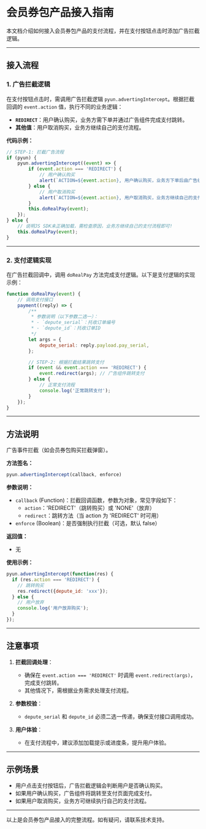 # 会员券包产品接入指南

本文档介绍如何接入会员券包产品的支付流程，并在支付按钮点击时添加广告拦截逻辑。

---

## 接入流程

### 1. 广告拦截逻辑

在支付按钮点击时，需调用广告拦截逻辑 `pyun.advertingIntercept`。根据拦截回调的 `event.action` 值，执行不同的业务逻辑：

- **`REDIRECT`**：用户确认购买，业务方需下单并通过广告组件完成支付跳转。
- **其他值**：用户取消购买，业务方继续自己的支付流程。

**代码示例：**

```javascript
// STEP-1: 拦截广告流程
if (pyun) {
    pyun.advertingIntercept((event) => {
        if (event.action === 'REDIRECT') {
            // 用户确认购买
            alert(`ACTION=${event.action}, 用户确认购买，业务方下单后由广告组件跳转完成业务支付和广告产品购买!`);
        } else {
            // 用户取消购买
            alert(`ACTION=${event.action}, 用户取消购买，业务方继续自己的支付流程即可!`);
        }
        this.doRealPay(event);
    });
} else {
    // 说明JS SDK未正确加载，需检查原因，业务方继续自己的支付流程即可!
    this.doRealPay(event);
}
```

---

### 2. 支付逻辑实现

在广告拦截回调中，调用 `doRealPay` 方法完成支付逻辑。以下是支付逻辑的实现示例：

```javascript
function doRealPay(event) {
    // 调用支付接口
    payment((reply) => {
        /**
         * 参数说明（以下参数二选一）：
         * - `depute_serial`：托收订单编号
         * - `depute_id`：托收订单ID
         */
        let args = {
            depute_serial: reply.payload.pay_serial,
        };

        // STEP-2: 根据拦截结果跳转支付
        if (event && event.action === 'REDIRECT') {
            event.redirect(args); // 广告组件跳转支付
        } else {
            // 正常支付流程
            console.log('正常跳转支付');
        }
    });
}
```

---

## 方法说明

广告事件拦截（如会员券包购买拦截弹窗）。

**方法签名：**
```javascript
pyun.advertingIntercept(callback, enforce)
```

**参数说明：**

- `callback` (Function)：拦截回调函数，参数为对象，常见字段如下：
  - `action`：'REDIRECT'（跳转购买）或 'NONE'（放弃）
  - `redirect`：跳转方法（当 action 为 'REDIRECT' 时可用）
- `enforce` (Boolean)：是否强制执行拦截（可选，默认 false）

**返回值：**
- 无

**使用示例：**
```javascript
pyun.advertingIntercept(function(res) {
  if (res.action === 'REDIRECT') {
    // 跳转购买
    res.redirect({depute_id: 'xxx'});
  } else {
    // 用户放弃
    console.log('用户放弃购买');
  }
});
```

---

## 注意事项

1. **拦截回调处理**：
   - 确保在 `event.action === 'REDIRECT'` 时调用 `event.redirect(args)`，完成支付跳转。
   - 其他情况下，需根据业务需求处理支付流程。

2. **参数校验**：
   - `depute_serial` 和 `depute_id` 必须二选一传递，确保支付接口调用成功。

3. **用户体验**：
   - 在支付流程中，建议添加加载提示或进度条，提升用户体验。

---

## 示例场景

- 用户点击支付按钮后，广告拦截逻辑会判断用户是否确认购买。
- 如果用户确认购买，广告组件将跳转至支付页面完成支付。
- 如果用户取消购买，业务方可继续执行自己的支付流程。

---

以上是会员券包产品接入的完整流程。如有疑问，请联系技术支持。